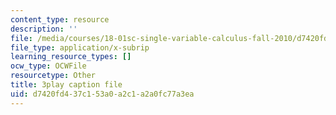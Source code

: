 ```yaml
---
content_type: resource
description: ''
file: /media/courses/18-01sc-single-variable-calculus-fall-2010/d7420fd437c153a0a2c1a2a0fc77a3ea_sRIDVAcoG5A.vtt
file_type: application/x-subrip
learning_resource_types: []
ocw_type: OCWFile
resourcetype: Other
title: 3play caption file
uid: d7420fd4-37c1-53a0-a2c1-a2a0fc77a3ea
---
```

